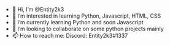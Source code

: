 - 👋 Hi, I’m @Entity2k3
- 👀 I’m interested in learning Python, Javascript, HTML, CSS
- 🌱 I’m currently learning Python and soon Javascript
- 💞️ I’m looking to collaborate on some python projects mainly
- 📫 How to reach me: Discord: Entity2k3#1337

<!---
Entity2k3/Entity2k3 is a ✨ special ✨ repository because its `README.md` (this file) appears on your GitHub profile.
You can click the Preview link to take a look at your changes.
--->

